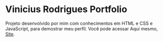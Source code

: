# Vinicius Rodrigues Portfolio
Projeto desenvolvido por mim com conhecimentos em HTML e CSS e JavaScript, para demostrar meu perfil.
Você pode acessar Aqui mesmo, [Site](https://viniciusrodrigues.netlify.app).
